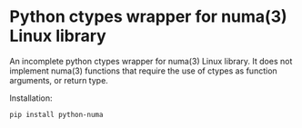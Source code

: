 Python ctypes wrapper for numa(3) Linux library
===============================================

An incomplete python ctypes wrapper for numa(3) Linux library. It does not implement numa(3) functions that require the use of ctypes as function arguments, or return type.

Installation:

    pip install python-numa
